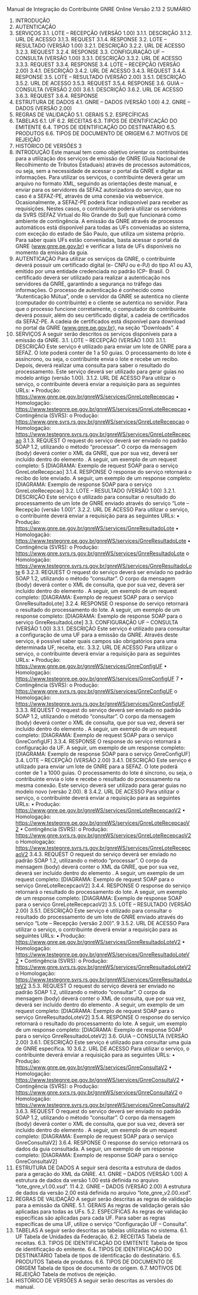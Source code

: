 Manual de Integração do Contribuinte
GNRE Online
Versão 2.13
2
SUMÁRIO
1. INTRODUÇÃO
2. AUTENTICAÇÃO
3. SERVIÇOS
3.1. LOTE – RECEPÇÃO (VERSÃO 1.00)
3.1.1. DESCRIÇÃO
3.1.2. URL DE ACESSO
3.1.3. REQUEST
3.1.4. RESPONSE
3.2. LOTE – RESULTADO (VERSÃO 1.00)
3.2.1. DESCRIÇÃO
3.2.2. URL DE ACESSO
3.2.3. REQUEST
3.2.4. RESPONSE
3.3. CONFIGURAÇÃO UF – CONSULTA (VERSÃO 1.00)
3.3.1. DESCRIÇÃO
3.3.2. URL DE ACESSO
3.3.3. REQUEST
3.3.4. RESPONSE
3.4. LOTE – RECEPÇÃO (VERSÃO 2.00)
3.4.1. DESCRIÇÃO
3.4.2. URL DE ACESSO
3.4.3. REQUEST
3.4.4. RESPONSE
3.5. LOTE – RESULTADO (VERSÃO 2.00)
3.5.1. DESCRIÇÃO
3.5.2. URL DE ACESSO
3.5.3. REQUEST
3.5.4. RESPONSE
3.6. GUIA – CONSULTA (VERSÃO 2.00)
3.6.1. DESCRIÇÃO
3.6.2. URL DE ACESSO
3.6.3. REQUEST
3.6.4. RESPONSE
4. ESTRUTURA DE DADOS
4.1. GNRE – DADOS (VERSÃO 1.00)
4.2. GNRE – DADOS (VERSÃO 2.00)
5. REGRAS DE VALIDAÇÃO
5.1. GERAIS
5.2. ESPECÍFICAS
6. TABELAS
6.1. UF
6.2. RECEITAS
6.3. TIPOS DE IDENTIFICAÇÃO DO EMITENTE
6.4. TIPOS DE IDENTIFICAÇÃO DO DESTINATÁRIO
6.5. PRODUTOS
6.6. TIPOS DE DOCUMENTO DE ORIGEM
6.7. MOTIVOS DE REJEIÇÃO
7. HISTÓRICO DE VERSÕES
3
1. INTRODUÇÃO
Este manual tem como objetivo orientar os contribuintes para a utilização dos serviços de
emissão de GNRE (Guia Nacional de Recolhimento de Tributos Estaduais) através de
processos automáticos, ou seja, sem a necessidade de acessar o portal da GNRE e digitar
as informações.
Para utilizar os serviços, o contribuinte deverá gerar um arquivo no formato XML, seguindo
as orientações deste manual, e enviar para os servidores da SEFAZ autorizadora do
serviço, que no caso é a SEFAZ-PE, através de uma conexão via webservice.
Ocasionalmente, a SEFAZ-PE poderá ficar indisponível para receber as requisições. Nestes
casos, o contribuinte poderá utilizar os servidores da SVRS (SEFAZ Virtual do Rio Grande
do Sul) que funcionará como ambiente de contingência.
A emissão da GNRE através de processos automáticos está disponível para todas as UFs
conveniadas ao sistema, com exceção do estado de São Paulo, que utiliza um sistema
próprio. Para saber quais UFs estão conveniadas, basta acessar o portal da GNRE
(www.gnre.pe.gov.br) e verificar a lista de UFs disponíveis no momento da emissão da
guia.
2. AUTENTICAÇÃO
Para utilizar os serviços da GNRE, o contribuinte deverá possuir um certificado digital (e-
CNPJ ou e-PJ) do tipo A1 ou A3, emitido por uma entidade credenciada no padrão ICP-
Brasil.
O certificado deverá ser utilizado para realizar a autenticação nos servidores da GNRE,
garantindo a segurança no tráfego das informações.
O processo de autenticação é conhecido como “Autenticação Mútua”, onde o servidor da
GNRE se autentica no cliente (computador do contribuinte) e o cliente se autentica no
servidor.
Para que o processo funcione corretamente, o computador do contribuinte deverá possuir,
além do seu certificado digital, a cadeia de certificados da SEFAZ-PE. A cadeia de
certificados está disponível para download no portal da GNRE (www.gnre.pe.gov.br), na
seção “Downloads”.
4
3. SERVIÇOS
A seguir serão descritos os serviços disponíveis para a emissão da GNRE.
3.1. LOTE – RECEPÇÃO (VERSÃO 1.00)
3.1.1. DESCRIÇÃO
Este serviço é utilizado para enviar um lote de GNRE para a SEFAZ. O lote poderá conter
de 1 a 50 guias.
O processamento do lote é assíncrono, ou seja, o contribuinte envia o lote e recebe um
recibo. Depois, deverá realizar uma consulta para saber o resultado do processamento.
Este serviço deverá ser utilizado para gerar guias no modelo antigo (versão 1.00).
3.1.2. URL DE ACESSO
Para utilizar o serviço, o contribuinte deverá enviar a requisição para as seguintes URLs:
•
Produção:
https://www.gnre.pe.gov.br/gnreWS/services/GnreLoteRecepcao
•
Homologação:
https://www.testegnre.pe.gov.br/gnreWS/services/GnreLoteRecepcao
•
Contingência (SVRS):
o Produção:
https://www.gnre.svrs.rs.gov.br/gnreWS/services/GnreLoteRecepcao
o Homologação:
https://www.testegnre.svrs.rs.gov.br/gnreWS/services/GnreLoteRecepcao
3.1.3. REQUEST
O request do serviço deverá ser enviado no padrão SOAP 1.2, utilizando o método
“processar”.
O corpo da mensagem (body) deverá conter o XML da GNRE, que por sua vez, deverá ser
incluído dentro do elemento <gnreDadosMsg>.
A seguir, um exemplo de um request completo:
5
[DIAGRAMA: Exemplo de request SOAP para o serviço GnreLoteRecepcao]
3.1.4. RESPONSE
O response do serviço retornará o recibo do lote enviado.
A seguir, um exemplo de um response completo:
[DIAGRAMA: Exemplo de response SOAP para o serviço GnreLoteRecepcao]
3.2. LOTE – RESULTADO (VERSÃO 1.00)
3.2.1. DESCRIÇÃO
Este serviço é utilizado para consultar o resultado do processamento de um lote de GNRE
enviado através do serviço “Lote – Recepção (versão 1.00)”.
3.2.2. URL DE ACESSO
Para utilizar o serviço, o contribuinte deverá enviar a requisição para as seguintes URLs:
•
Produção:
https://www.gnre.pe.gov.br/gnreWS/services/GnreResultadoLote
•
Homologação:
https://www.testegnre.pe.gov.br/gnreWS/services/GnreResultadoLote
•
Contingência (SVRS):
o Produção:
https://www.gnre.svrs.rs.gov.br/gnreWS/services/GnreResultadoLote
o Homologação:
https://www.testegnre.svrs.rs.gov.br/gnreWS/services/GnreResultadoLote
6
3.2.3. REQUEST
O request do serviço deverá ser enviado no padrão SOAP 1.2, utilizando o método
“consultar”.
O corpo da mensagem (body) deverá conter o XML de consulta, que por sua vez, deverá
ser incluído dentro do elemento <gnreDadosMsg>.
A seguir, um exemplo de um request completo:
[DIAGRAMA: Exemplo de request SOAP para o serviço GnreResultadoLote]
3.2.4. RESPONSE
O response do serviço retornará o resultado do processamento do lote.
A seguir, um exemplo de um response completo:
[DIAGRAMA: Exemplo de response SOAP para o serviço GnreResultadoLote]
3.3. CONFIGURAÇÃO UF – CONSULTA (VERSÃO 1.00)
3.3.1. DESCRIÇÃO
Este serviço é utilizado para consultar a configuração de uma UF para a emissão da GNRE.
Através deste serviço, é possível saber quais campos são obrigatórios para uma
determinada UF, receita, etc.
3.3.2. URL DE ACESSO
Para utilizar o serviço, o contribuinte deverá enviar a requisição para as seguintes URLs:
•
Produção:
https://www.gnre.pe.gov.br/gnreWS/services/GnreConfigUF
•
Homologação:
https://www.testegnre.pe.gov.br/gnreWS/services/GnreConfigUF
7
•
Contingência (SVRS):
o Produção:
https://www.gnre.svrs.rs.gov.br/gnreWS/services/GnreConfigUF
o Homologação:
https://www.testegnre.svrs.rs.gov.br/gnreWS/services/GnreConfigUF
3.3.3. REQUEST
O request do serviço deverá ser enviado no padrão SOAP 1.2, utilizando o método
“consultar”.
O corpo da mensagem (body) deverá conter o XML de consulta, que por sua vez, deverá
ser incluído dentro do elemento <gnreDadosMsg>.
A seguir, um exemplo de um request completo:
[DIAGRAMA: Exemplo de request SOAP para o serviço GnreConfigUF]
3.3.4. RESPONSE
O response do serviço retornará a configuração da UF.
A seguir, um exemplo de um response completo:
[DIAGRAMA: Exemplo de response SOAP para o serviço GnreConfigUF]
3.4. LOTE – RECEPÇÃO (VERSÃO 2.00)
3.4.1. DESCRIÇÃO
Este serviço é utilizado para enviar um lote de GNRE para a SEFAZ. O lote poderá conter
de 1 a 1000 guias.
O processamento do lote é síncrono, ou seja, o contribuinte envia o lote e recebe o
resultado do processamento na mesma conexão.
Este serviço deverá ser utilizado para gerar guias no modelo novo (versão 2.00).
8
3.4.2. URL DE ACESSO
Para utilizar o serviço, o contribuinte deverá enviar a requisição para as seguintes URLs:
•
Produção: https://www.gnre.pe.gov.br/gnreWS/services/GnreLoteRecepcaoV2
•
Homologação:
https://www.testegnre.pe.gov.br/gnreWS/services/GnreLoteRecepcaoV2
•
Contingência (SVRS):
o Produção:
https://www.gnre.svrs.rs.gov.br/gnreWS/services/GnreLoteRecepcaoV2
o Homologação:
https://www.testegnre.svrs.rs.gov.br/gnreWS/services/GnreLoteRecepcaoV2
3.4.3. REQUEST
O request do serviço deverá ser enviado no padrão SOAP 1.2, utilizando o método
“processar”.
O corpo da mensagem (body) deverá conter o XML da GNRE, que por sua vez, deverá ser
incluído dentro do elemento <gnreDadosMsg>.
A seguir, um exemplo de um request completo:
[DIAGRAMA: Exemplo de request SOAP para o serviço GnreLoteRecepcaoV2]
3.4.4. RESPONSE
O response do serviço retornará o resultado do processamento do lote.
A seguir, um exemplo de um response completo:
[DIAGRAMA: Exemplo de response SOAP para o serviço GnreLoteRecepcaoV2]
3.5. LOTE – RESULTADO (VERSÃO 2.00)
3.5.1. DESCRIÇÃO
Este serviço é utilizado para consultar o resultado do processamento de um lote de GNRE
enviado através do serviço “Lote – Recepção (versão 2.00)”.
9
3.5.2. URL DE ACESSO
Para utilizar o serviço, o contribuinte deverá enviar a requisição para as seguintes URLs:
•
Produção:
https://www.gnre.pe.gov.br/gnreWS/services/GnreResultadoLoteV2
•
Homologação:
https://www.testegnre.pe.gov.br/gnreWS/services/GnreResultadoLoteV2
•
Contingência (SVRS):
o Produção:
https://www.gnre.svrs.rs.gov.br/gnreWS/services/GnreResultadoLoteV2
o Homologação:
https://www.testegnre.svrs.rs.gov.br/gnreWS/services/GnreResultadoLoteV2
3.5.3. REQUEST
O request do serviço deverá ser enviado no padrão SOAP 1.2, utilizando o método
“consultar”.
O corpo da mensagem (body) deverá conter o XML de consulta, que por sua vez, deverá
ser incluído dentro do elemento <gnreDadosMsg>.
A seguir, um exemplo de um request completo:
[DIAGRAMA: Exemplo de request SOAP para o serviço GnreResultadoLoteV2]
3.5.4. RESPONSE
O response do serviço retornará o resultado do processamento do lote.
A seguir, um exemplo de um response completo:
[DIAGRAMA: Exemplo de response SOAP para o serviço GnreResultadoLoteV2]
3.6. GUIA – CONSULTA (VERSÃO 2.00)
3.6.1. DESCRIÇÃO
Este serviço é utilizado para consultar uma guia de GNRE específica.
10
3.6.2. URL DE ACESSO
Para utilizar o serviço, o contribuinte deverá enviar a requisição para as seguintes URLs:
•
Produção: https://www.gnre.pe.gov.br/gnreWS/services/GnreConsultaV2
•
Homologação:
https://www.testegnre.pe.gov.br/gnreWS/services/GnreConsultaV2
•
Contingência (SVRS):
o Produção:
https://www.gnre.svrs.rs.gov.br/gnreWS/services/GnreConsultaV2
o Homologação:
https://www.testegnre.svrs.rs.gov.br/gnreWS/services/GnreConsultaV2
3.6.3. REQUEST
O request do serviço deverá ser enviado no padrão SOAP 1.2, utilizando o método
“consultar”.
O corpo da mensagem (body) deverá conter o XML de consulta, que por sua vez, deverá
ser incluído dentro do elemento <gnreDadosMsg>.
A seguir, um exemplo de um request completo:
[DIAGRAMA: Exemplo de request SOAP para o serviço GnreConsultaV2]
3.6.4. RESPONSE
O response do serviço retornará os dados da guia consultada.
A seguir, um exemplo de um response completo:
[DIAGRAMA: Exemplo de response SOAP para o serviço GnreConsultaV2]
4. ESTRUTURA DE DADOS
A seguir será descrita a estrutura de dados para a geração do XML da GNRE.
4.1. GNRE – DADOS (VERSÃO 1.00)
A estrutura de dados da versão 1.00 está definida no arquivo “lote_gnre_v1.00.xsd”.
11
4.2. GNRE – DADOS (VERSÃO 2.00)
A estrutura de dados da versão 2.00 está definida no arquivo “lote_gnre_v2.00.xsd”.
5. REGRAS DE VALIDAÇÃO
A seguir serão descritas as regras de validação para a emissão da GNRE.
5.1. GERAIS
As regras de validação gerais são aplicadas para todas as UFs.
5.2. ESPECÍFICAS
As regras de validação específicas são aplicadas para cada UF. Para saber as regras
específicas de uma UF, utilize o serviço “Configuração UF – Consulta”.
6. TABELAS
A seguir serão descritas as tabelas utilizadas no sistema.
6.1. UF
Tabela de Unidades da Federação.
6.2. RECEITAS
Tabela de receitas.
6.3. TIPOS DE IDENTIFICAÇÃO DO EMITENTE
Tabela de tipos de identificação do emitente.
6.4. TIPOS DE IDENTIFICAÇÃO DO DESTINATÁRIO
Tabela de tipos de identificação do destinatário.
6.5. PRODUTOS
Tabela de produtos.
6.6. TIPOS DE DOCUMENTO DE ORIGEM
Tabela de tipos de documento de origem.
6.7. MOTIVOS DE REJEIÇÃO
Tabela de motivos de rejeição.
7. HISTÓRICO DE VERSÕES
A seguir serão descritas as versões do manual.
